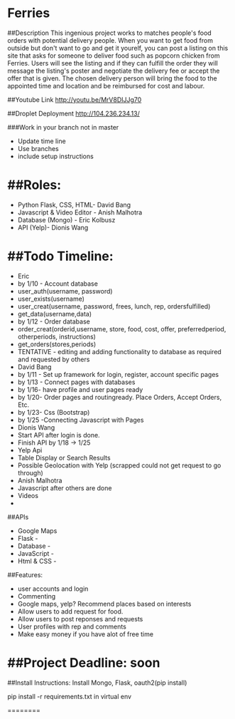 Ferries
====

##Description
 This ingenious project works to matches people's food orders with potential delivery people. When you want to get food from outside but don't want to go and get it yourelf, you can post a listing on this site that asks for someone to deliver food such as popcorn chicken from Ferries. Users will see the listing and if they can fulfill the order they will message the listing's poster and negotiate the delivery fee or accept the offer that is given. The chosen delivery person will bring the food to the appointed time and location and be reimbursed for cost and labour.

##Youtube Link
http://youtu.be/MrV8DIJJg70

##Droplet Deployment
http://104.236.234.13/
 
###Work in your branch not in master

* Update time line
* Use branches
* include setup instructions

##Roles:
=====
* Python Flask, CSS, HTML- David Bang
* Javascript & Video Editor - Anish Malhotra
* Database (Mongo) - Eric Kolbusz
* API (Yelp)- Dionis Wang

##Todo Timeline:
=======
* Eric
 * by 1/10 - Account database
  * user_auth(username, password)
  * user_exists(username)
  * user_creat(username, password, frees, lunch, rep, ordersfulfilled)
  * get_data(username,data)
 * by 1/12 - Order database
  * order_creat(orderid,username, store, food, cost, offer, preferredperiod, otherperiods, instructions)
  * get_orders(stores,periods)
 * TENTATIVE - editing and adding functionality to database as required and requested by others
* David Bang
 * by 1/11 - Set up framework for login, register, account specific pages
 * by 1/13 - Connect pages with databases
 * by 1/16- have profile and user pages ready
 * by 1/20- Order pages and routingready. Place Orders, Accept Orders, Etc.
 * by 1/23- Css (Bootstrap)
 * by 1/25 -Connecting Javascript with Pages
* Dionis Wang
 * Start API after login is done.
 * Finish API by 1/18 -> 1/25
 * Yelp Api
 * Table Display or Search Results
 * Possible Geolocation with Yelp (scrapped could not get request to go through)
* Anish Malhotra
 * Javascript after others are done
 * Videos
 * 
##APIs
* Google Maps
* Flask -
* Database -
* JavaScript -
* Html & CSS -

##Features:
* user accounts and login
* Commenting
* Google maps, yelp? Recommend places based on interests
* Allow users to add request for food.
* Allow users to post reponses and requests
* User profiles with rep and comments
* Make easy money if you have alot of free time


##Project Deadline: soon
=========

##Install Instructions:
Install Mongo, Flask, oauth2(pip install)

pip install -r requirements.txt in virtual env

========
